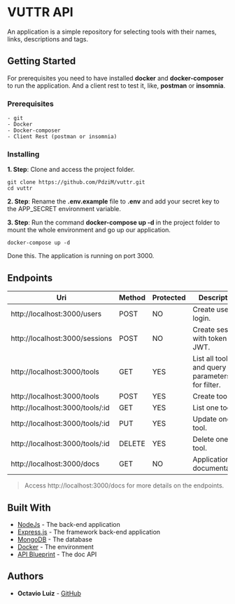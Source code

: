 # VUTTR API

An application is a simple repository for selecting tools with their
names, links, descriptions and tags.

## Getting Started

For prerequisites you need to have installed **docker** and **docker-composer** to run the application. And a client rest to test it, like, **postman** or **insomnia**.

### Prerequisites

```
- git
- Docker
- Docker-composer
- Client Rest (postman or insomnia)
```

### Installing

**1. Step**: Clone and access the project folder.

```
git clone https://github.com/PdziM/vuttr.git
cd vuttr
```

**2. Step**: Rename the **.env.example** file to **.env** and add your secret key to the APP_SECRET environment variable.

**3. Step**: Run the command **docker-compose up -d** in the project folder to mount the whole environment and go up our application.

```
docker-compose up -d
```

Done this. The application is running on port 3000.

## Endpoints

| Uri                             | Method | Protected | Description                                         |
| ------------------------------- | ------ | --------- | --------------------------------------------------- |
| http://localhost:3000/users     | POST   | NO        | Create user for login.                              |
| http://localhost:3000/sessions  | POST   | NO        | Create session with token JWT.                      |
| http://localhost:3000/tools     | GET    | YES       | List all tools and query parameters tag for filter. |
| http://localhost:3000/tools     | POST   | YES       | Create tool.                                        |
| http://localhost:3000/tools/:id | GET    | YES       | List one tool.                                      |
| http://localhost:3000/tools/:id | PUT    | YES       | Update one tool.                                    |
| http://localhost:3000/tools/:id | DELETE | YES       | Delete one tool.                                    |
| http://localhost:3000/docs      | GET    | NO        | Application documentation.                          |

> Access http://localhost:3000/docs for more details on the endpoints.

## Built With

- [NodeJs](https://nodejs.org/en/) - The back-end application
- [Express.js](https://expressjs.com/) - The framework back-end application
- [MongoDB](https://www.mongodb.com/) - The database
- [Docker](https://www.docker.com/) - The environment
- [API Blueprint](https://apiblueprint.org/) - The doc API

## Authors

- **Octavio Luiz** - [GitHub](https://github.com/PdziM)
